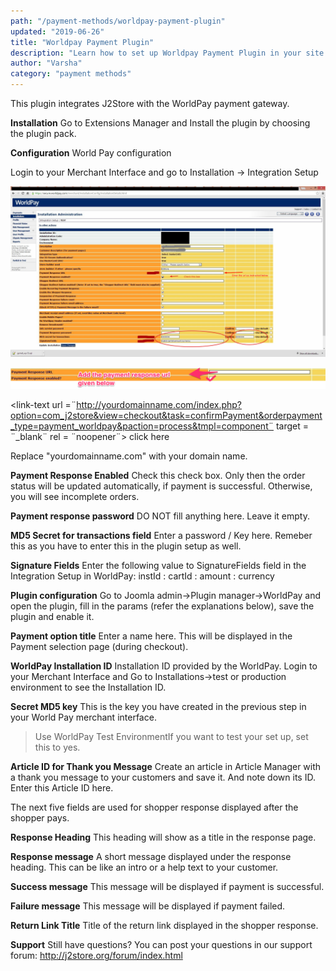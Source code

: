 ```yaml
---
path: "/payment-methods/worldpay-payment-plugin"
updated: "2019-06-26"
title: "Worldpay Payment Plugin"
description: "Learn how to set up Worldpay Payment Plugin in your site."
author: "Varsha"
category: "payment methods"
---
```


This plugin integrates J2Store with the WorldPay payment gateway.

**Installation**
Go to Extensions Manager and Install the plugin by choosing the plugin pack.

**Configuration**
World Pay configuration

Login to your Merchant Interface and go to Installation → Integration Setup

![worldpay](../../images/payment-methods/worldpay-payment-plugin/worldpay_payment_plugin.png)


![response](../../images/payment-methods/worldpay-payment-plugin/payment_response_worldpay.png)

<link-text url =¨http://yourdomainname.com/index.php?option=com_j2store&view=checkout&task=confirmPayment&orderpayment_type=payment_worldpay&paction=process&tmpl=component¨ target = ¨_blank¨ rel = ¨noopener¨> click here </link-text>

Replace "yourdomainname.com" with your domain name.

**Payment Response Enabled**
Check this check box. Only then the order status will be updated automatically, if payment is successful. Otherwise, you will see incomplete orders.

**Payment response password**
DO NOT fill anything here. Leave it empty.

**MD5 Secret for transactions field**
Enter a password / Key here. Remeber this as you have to enter this in the plugin setup as well.

**Signature Fields**
Enter the following value to SignatureFields field in the Integration Setup in WorldPay: instId : cartId : amount : currency

**Plugin configuration**
Go to Joomla admin->Plugin manager->WorldPay and open the plugin, fill in the params (refer the explanations below), save the plugin and enable it.

**Payment option title**
Enter a name here. This will be displayed in the Payment selection page (during checkout).

**WorldPay Installation ID**
Installation ID provided by the WorldPay. Login to your Merchant Interface and Go to Installations->test or production environment to see the Installation ID.

**Secret MD5 key**
This is the key you have created in the previous step in your World Pay merchant interface.

> Use WorldPay Test EnvironmentIf you want to test your set up, set this to yes.

**Article ID for Thank you Message**
Create an article in Article Manager with a thank you message to your customers and save it. And note down its ID. Enter this Article ID here.

The next five fields are used for shopper response displayed after the shopper pays.

**Response Heading**
This heading will show as a title in the response page.

**Response message**
A short message displayed under the response heading. This can be like an intro or a help text to your customer.

**Success message**
This message will be displayed if payment is successful.

**Failure message**
This message will be displayed if payment failed.

**Return Link Title**
Title of the return link displayed in the shopper response.

**Support**
Still have questions? You can post your questions in our support forum: http://j2store.org/forum/index.html


